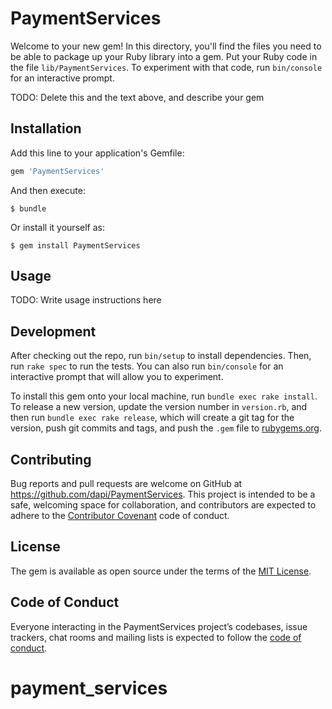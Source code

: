 # PaymentServices

Welcome to your new gem! In this directory, you'll find the files you need to be able to package up your Ruby library into a gem. Put your Ruby code in the file `lib/PaymentServices`. To experiment with that code, run `bin/console` for an interactive prompt.

TODO: Delete this and the text above, and describe your gem

## Installation

Add this line to your application's Gemfile:

```ruby
gem 'PaymentServices'
```

And then execute:

    $ bundle

Or install it yourself as:

    $ gem install PaymentServices

## Usage

TODO: Write usage instructions here

## Development

After checking out the repo, run `bin/setup` to install dependencies. Then, run `rake spec` to run the tests. You can also run `bin/console` for an interactive prompt that will allow you to experiment.

To install this gem onto your local machine, run `bundle exec rake install`. To release a new version, update the version number in `version.rb`, and then run `bundle exec rake release`, which will create a git tag for the version, push git commits and tags, and push the `.gem` file to [rubygems.org](https://rubygems.org).

## Contributing

Bug reports and pull requests are welcome on GitHub at https://github.com/dapi/PaymentServices. This project is intended to be a safe, welcoming space for collaboration, and contributors are expected to adhere to the [Contributor Covenant](http://contributor-covenant.org) code of conduct.

## License

The gem is available as open source under the terms of the [MIT License](https://opensource.org/licenses/MIT).

## Code of Conduct

Everyone interacting in the PaymentServices project’s codebases, issue trackers, chat rooms and mailing lists is expected to follow the [code of conduct](https://github.com/dapi/PaymentServices/blob/master/CODE_OF_CONDUCT.md).
# payment_services
